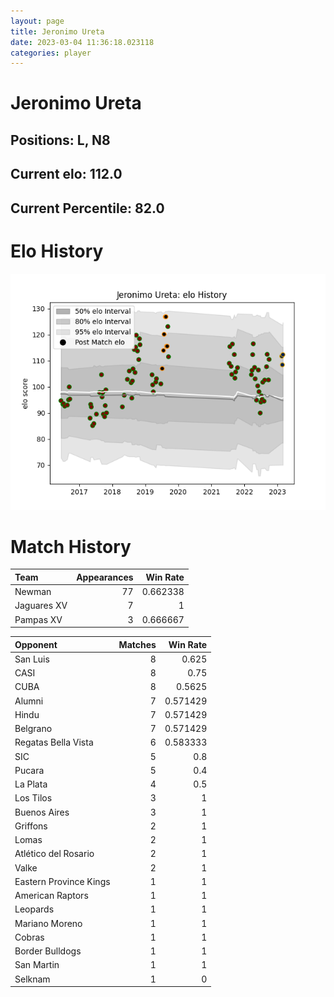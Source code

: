 ```yaml
---  
layout: page  
title: Jeronimo Ureta  
date: 2023-03-04 11:36:18.023118  
categories: player  
---
```

# Jeronimo Ureta

## Positions: L, N8

## Current elo: 112.0

## Current Percentile: 82.0

# Elo History


![elo history](history_JeronimoUreta.png)
# Match History


| Team        |   Appearances |   Win Rate |
|:------------|--------------:|-----------:|
| Newman      |            77 |   0.662338 |
| Jaguares XV |             7 |   1        |
| Pampas XV   |             3 |   0.666667 |

| Opponent               |   Matches |   Win Rate |
|:-----------------------|----------:|-----------:|
| San Luis               |         8 |   0.625    |
| CASI                   |         8 |   0.75     |
| CUBA                   |         8 |   0.5625   |
| Alumni                 |         7 |   0.571429 |
| Hindu                  |         7 |   0.571429 |
| Belgrano               |         7 |   0.571429 |
| Regatas Bella Vista    |         6 |   0.583333 |
| SIC                    |         5 |   0.8      |
| Pucara                 |         5 |   0.4      |
| La Plata               |         4 |   0.5      |
| Los Tilos              |         3 |   1        |
| Buenos Aires           |         3 |   1        |
| Griffons               |         2 |   1        |
| Lomas                  |         2 |   1        |
| Atlético del Rosario   |         2 |   1        |
| Valke                  |         2 |   1        |
| Eastern Province Kings |         1 |   1        |
| American Raptors       |         1 |   1        |
| Leopards               |         1 |   1        |
| Mariano Moreno         |         1 |   1        |
| Cobras                 |         1 |   1        |
| Border Bulldogs        |         1 |   1        |
| San Martin             |         1 |   1        |
| Selknam                |         1 |   0        |